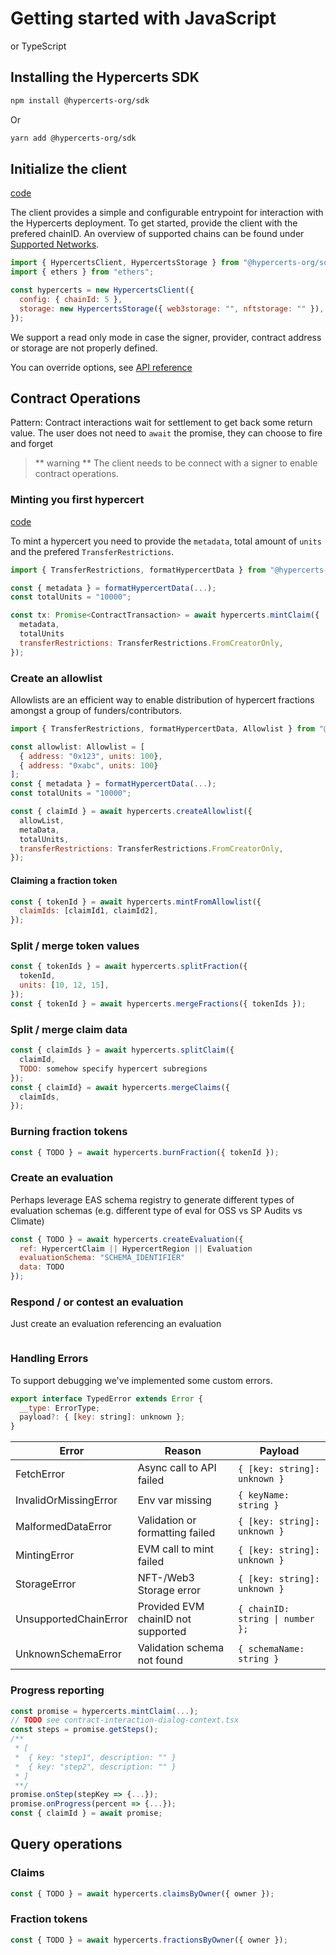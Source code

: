 # Getting started with JavaScript

or TypeScript

## Installing the Hypercerts SDK

```bash
npm install @hypercerts-org/sdk
```

Or

```bash
yarn add @hypercerts-org/sdk
```

## Initialize the client

[code](https://github.com/hypercerts-org/hypercerts/tree/main/sdk/src/client.ts)

The client provides a simple and configurable entrypoint for interaction with the Hypercerts deployment. To get started, provide the client with the prefered chainID. An overview of supported chains can be found under [Supported Networks](./supported-networks.md).

```js
import { HypercertsClient, HypercertsStorage } from "@hypercerts-org/sdk";
import { ethers } from "ethers";

const hypercerts = new HypercertsClient({
  config: { chainId: 5 },
  storage: new HypercertsStorage({ web3storage: "", nftstorage: "" }),
});
```

We support a read only mode in case the signer, provider, contract address or storage are not properly defined.

You can override options, see [API reference](./api-reference.md)

## Contract Operations

Pattern:
Contract interactions wait for settlement to get back some return value.
The user does not need to `await` the promise, they can choose to fire and forget

> ** warning **
> The client needs to be connect with a signer to enable contract operations.

### Minting you first hypercert

[code]("https://github.com/hypercerts-org/hypercerts/tree/main/sdk/src/client.ts")

To mint a hypercert you need to provide the `metadata`, total amount of `units` and the prefered `TransferRestrictions`.

```js
import { TransferRestrictions, formatHypercertData } from "@hypercerts-org/sdk"

const { metadata } = formatHypercertData(...);
const totalUnits = "10000";

const tx: Promise<ContractTransaction> = await hypercerts.mintClaim({
  metadata,
  totalUnits
  transferRestrictions: TransferRestrictions.FromCreatorOnly,
});

```

### Create an allowlist

Allowlists are an efficient way to enable distribution of hypercert fractions amongst a group of funders/contributors.

```js
import { TransferRestrictions, formatHypercertData, Allowlist } from "@hypercerts-org/sdk"

const allowlist: Allowlist = [
  { address: "0x123", units: 100},
  { address: "0xabc", units: 100}
];
const { metadata } = formatHypercertData(...);
const totalUnits = "10000";

const { claimId } = await hypercerts.createAllowlist({
  allowList,
  metaData,
  totalUnits,
  transferRestrictions: TransferRestrictions.FromCreatorOnly,
});
```

#### Claiming a fraction token

```js
const { tokenId } = await hypercerts.mintFromAllowlist({
  claimIds: [claimId1, claimId2],
});
```

### Split / merge token values

```js
const { tokenIds } = await hypercerts.splitFraction({
  tokenId,
  units: [10, 12, 15],
});
const { tokenId } = await hypercerts.mergeFractions({ tokenIds });
```

### Split / merge claim data

```js
const { claimIds } = await hypercerts.splitClaim({
  claimId,
  TODO: somehow specify hypercert subregions
});
const { claimId} = await hypercerts.mergeClaims({
  claimIds,
});
```

### Burning fraction tokens

```js
const { TODO } = await hypercerts.burnFraction({ tokenId });
```

### Create an evaluation

Perhaps leverage EAS schema registry to generate different types of evaluation schemas
(e.g. different type of eval for OSS vs SP Audits vs Climate)

```js
const { TODO } = await hypercerts.createEvaluation({
  ref: HypercertClaim || HypercertRegion || Evaluation
  evaluationSchema: "SCHEMA_IDENTIFIER"
  data: TODO
});
```

### Respond / or contest an evaluation

Just create an evaluation referencing an evaluation

```js

```

### Handling Errors

To support debugging we've implemented some custom errors.

```js
export interface TypedError extends Error {
  __type: ErrorType;
  payload?: { [key: string]: unknown };
}
```

| Error                 | Reason                             | Payload                                         |
| --------------------- | ---------------------------------- | ----------------------------------------------- |
| FetchError            | Async call to API failed           | `{ [key: string]: unknown }`                    |
| InvalidOrMissingError | Env var missing                    | `{ keyName: string }`                           |
| MalformedDataError    | Validation or formatting failed    | `{ [key: string]: unknown }`                    |
| MintingError          | EVM call to mint failed            | `{ [key: string]: unknown }`                    |
| StorageError          | NFT-/Web3 Storage error            | `{ [key: string]: unknown }`                    |
| UnsupportedChainError | Provided EVM chainID not supported | <code>{ chainID: string &#124; number };</code> |
| UnknownSchemaError    | Validation schema not found        | `{ schemaName: string }`                        |

### Progress reporting

```js
const promise = hypercerts.mintClaim(...);
// TODO see contract-interaction-dialog-context.tsx
const steps = promise.getSteps();
/**
 * [
 *  { key: "step1", description: "" }
 *  { key: "step2", description: "" }
 * ]
 **/
promise.onStep(stepKey => {...});
promise.onProgress(percent => {...});
const { claimId } = await promise;
```

## Query operations

### Claims

```js
const { TODO } = await hypercerts.claimsByOwner({ owner });
```

### Fraction tokens

```js
const { TODO } = await hypercerts.fractionsByOwner({ owner });
```

